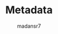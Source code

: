 ---
title: "Metadata"
description: "Metadata basics"
author: madansr7
ms.author: madansr7
ms.date: 02/19/2019
ms.topic: article
 
---